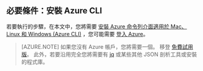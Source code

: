 ## 必要條件：安裝 Azure CLI
若要執行的步驟，在本文中，您將需要 [安裝 Azure 命令列介面適用於 Mac、 Linux 和 Windows (Azure CLI)](xplat-install.md) ，您可能需要 [登入 Azure](xplat-connect.md)。 

> [AZURE.NOTE] 如果您沒有 Azure 帳戶，您將需要一個。 移登 [免費試用版](sign-up-organization.md)。 此外，若要沿用完全您將需要有 [jq](https://stedolan.github.io/jq/) 或某些其他 JSON 剖析工具或安裝的程式庫。

